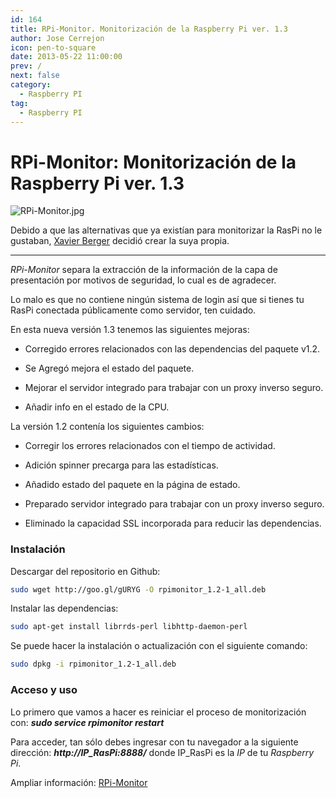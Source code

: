 ```yaml
---
id: 164
title: RPi-Monitor. Monitorización de la Raspberry Pi ver. 1.3
author: Jose Cerrejon
icon: pen-to-square
date: 2013-05-22 11:00:00
prev: /
next: false
category:
  - Raspberry PI
tag:
  - Raspberry PI
---
```


# RPi-Monitor: Monitorización de la Raspberry Pi ver. 1.3

![RPi-Monitor.jpg](/images/RPi-Monitor.jpg)

Debido a que las alternativas que ya existían para monitorizar la RasPi no le gustaban, [Xavier Berger](https://plus.google.com/118321123159949482668) decidió crear la suya propia.

- - -
*RPi-Monitor* separa la extracción de la información de la capa de presentación por motivos de seguridad, lo cual es de agradecer.

Lo malo es que no contiene ningún sistema de login así que si tienes tu RasPi conectada públicamente como servidor, ten cuidado.

En esta nueva versión 1.3 tenemos las siguientes mejoras:

* Corregido errores relacionados con las dependencias del paquete v1.2.

* Se Agregó mejora el estado del paquete.

* Mejorar el servidor integrado para trabajar con un proxy inverso seguro.
 
* Añadir info en el estado de la CPU.

La versión 1.2 contenía los siguientes cambios:

* Corregir los errores relacionados con el tiempo de actividad.

* Adición spinner precarga para las estadísticas.

* Añadido estado del paquete en la página de estado.

* Preparado servidor integrado para trabajar con un proxy inverso seguro.

* Eliminado la capacidad SSL incorporada para reducir las dependencias.

###  Instalación

Descargar del repositorio en Github:
```bash
sudo wget http://goo.gl/gURYG -O rpimonitor_1.2-1_all.deb
```

Instalar las dependencias:
```bash
sudo apt-get install librrds-perl libhttp-daemon-perl
```

Se puede hacer la instalación o actualización con el siguiente comando:
```bash
sudo dpkg -i rpimonitor_1.2-1_all.deb
```

###  Acceso y uso

Lo primero que vamos a hacer es reiniciar el proceso de monitorización con: ***sudo service rpimonitor restart***

Para acceder, tan sólo debes ingresar con tu navegador a la siguiente dirección: ***http://IP_RasPi:8888/*** donde IP_RasPi es la *IP* de tu *Raspberry Pi*.

Ampliar información: [RPi-Monitor](http://rpi-experiences.blogspot.fr)